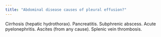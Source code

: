 ```yaml
---
title: "Abdominal disease causes of pleural effusion?"
---
```

Cirrhosis (hepatic hydrothorax). Pancreatitis. Subphrenic abscess. Acute pyelonephritis. Ascites (from any cause). Splenic vein thrombosis.

